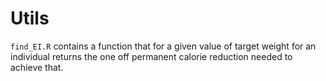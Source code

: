 # Utils

`find_EI.R` contains a function that for a given value of target weight for an individual returns the one off permanent calorie reduction needed to achieve that.
